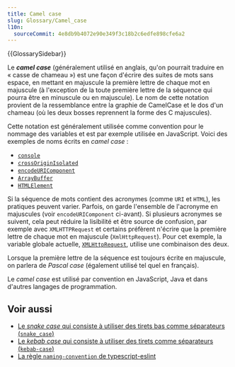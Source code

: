 ```yaml
---
title: Camel case
slug: Glossary/Camel_case
l10n:
  sourceCommit: 4e8db9b4072e90e349f3c18b2c6edfe898cfe6a2
---
```


{{GlossarySidebar}}

Le **<i lang="en">camel case</i>** (généralement utilisé en anglais, qu'on pourrait traduire en «&nbsp;casse de chameau&nbsp;») est une façon d'écrire des suites de mots sans espace, en mettant en majuscule la première lettre de chaque mot en majuscule (à l'exception de la toute première lettre de la séquence qui pourra être en minuscule ou en majuscule). Le nom de cette notation provient de la ressemblance entre la graphie de CamelCase et le dos d'un chameau (où les deux bosses reprennent la forme des C majuscules).

Cette notation est généralement utilisée comme convention pour le nommage des variables et est par exemple utilisée en JavaScript. Voici des exemples de noms écrits en <i lang="en">camel case</i>&nbsp;:

- [`console`](/fr/docs/Web/API/console)
- [`crossOriginIsolated`](/fr/docs/Web/API/crossOriginIsolated)
- [`encodeURIComponent`](/fr/docs/Web/JavaScript/Reference/Global_Objects/encodeURIComponent)
- [`ArrayBuffer`](/fr/docs/Web/JavaScript/Reference/Global_Objects/ArrayBuffer)
- [`HTMLElement`](/fr/docs/Web/API/HTMLElement)

Si la séquence de mots contient des acronymes (comme `URI` et `HTML`), les pratiques peuvent varier. Parfois, on garde l'ensemble de l'acronyme en majuscules (voir `encodeURIComponent` ci-avant). Si plusieurs acronymes se suivent, cela peut réduire la lisibilité et être source de confusion, par exemple avec `XMLHTTPRequest` et certains préfèrent n'écrire que la première lettre de chaque mot en majuscule (`XmlHttpRequest`). Pour cet exemple, la variable globale actuelle, [`XMLHttpRequest`](/fr/docs/Web/API/XMLHttpRequest), utilise une combinaison des deux.

Lorsque la première lettre de la séquence est toujours écrite en majuscule, on parlera de <i lang="en">Pascal case</i> (également utilisé tel quel en français).

Le <i lang="en">camel case</i> est utilisé par convention en JavaScript, Java et dans d'autres langages de programmation.

## Voir aussi

- [Le <i lang="en">snake case</i> qui consiste à utiliser des tirets bas comme séparateurs (`snake_case`)](/fr/docs/Glossary/Snake_case)
- [Le <i lang="en">kebab case</i> qui consiste à utiliser des tirets comme séparateurs (`kebab-case`)](/fr/docs/Glossary/Kebab_case)
- [La règle `naming-convention` de typescript-eslint](https://typescript-eslint.io/rules/naming-convention/)
